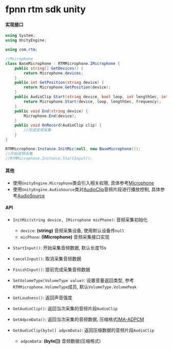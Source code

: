 # fpnn rtm sdk unity #

#### 实现接口 ####
```c#
using System;
using UnityEngine;

using com.rtm;

//Microphone
class BaseMicrophone : RTMMicrophone.IMicrophone {
    public string[] GetDevices() {
        return Microphone.devices;
    }
    public int GetPosition(string device) {
        return Microphone.GetPosition(device);
    }
    public AudioClip Start(string device, bool loop, int lengthSec, int frequency) {
        return Microphone.Start(device, loop, lengthSec, frequency);
    }
    public void End(string device) {
        Microphone.End(device);
    }
    public void OnRecord(AudioClip clip) {
        //完成音频采集
    }
}

RTMMicrophone.Instance.InitMic(null, new BaseMicrophone());
//开始音频采集
//RTMMicrophone.Instance.StartInput();
```

#### 其他 ####
* 使用`UnityEngine.Microphone`类会引入相关权限, 具体参考[Microphone](https://docs.unity3d.com/ScriptReference/Microphone.html)
* 使用`UnityEngine.AudioSource`类对[AudioClip](https://docs.unity3d.com/ScriptReference/AudioClip.html)音频片段进行播放控制, 具体参考[AudioSource](https://docs.unity3d.com/ScriptReference/AudioSource.html)

#### API ####
* `InitMic(string device, IMicrophone micPhone)`: 音频采集初始化
    * `device`: **(string)** 音频采集设备, 使用默认设备传`null`
    * `micPhone`: **(IMicrophone)** 音频采集接口实现

* `StartInput()`: 开始采集音频数据, 默认长度15s

* `CancelInput()`: 取消采集音频数据

* `FinishInput()`: 提前完成采集音频数据

* `SetVolumeType(VolumeType value)`: 设置音量返回类型, 参考`RTMMicrophone.VolumeType`成员, 默认`VolumeType.VolumePeak`

* `GetLoudness()`: 返回声音强度

* `GetAudioClip()`: 返回当次采集的音频片段`AudioClip`

* `GetAdpcmData()`: 返回当次采集的音频数据, 压缩格式[IMA-ADPCM](https://wiki.multimedia.cx/index.php/IMA_ADPCM)

* `GetAudioClip(byte[] adpcmData)`: 返回压缩数据的音频片段`AudioClip`
    * `adpcmData`: **(byte[])** 音频数据(压缩格式)
